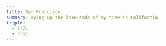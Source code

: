 ```yaml
---
title: San Francisco
summary: Tying up the lose-ends of my time in California.
tripId:
  - 3rZ1
  - 3rs1
---
```

